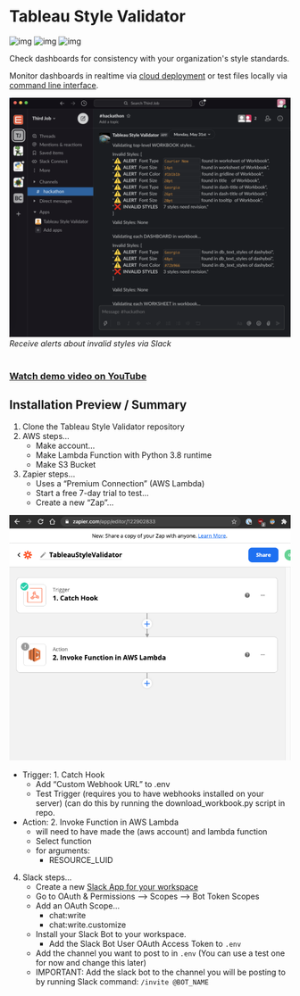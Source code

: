 # Tableau Style Validator

![img](https://img.shields.io/badge/Made%20with-Python-1f425f.svg) ![img](https://img.shields.io/badge/style-API-E97627?label=Tableau&logo=Tableau) ![img](https://img.shields.io/badge/style-API-4A154B?label=Slack&logo=Slack)

Check dashboards for consistency with your organization's style standards.

Monitor dashboards in realtime via [cloud deployment](lambda-code) or test files locally via [command line interface](validator_cli.py).

[![Tableau Style Validator Slack](documentation/images/slack_alert.png)](https://www.youtube.com/watch?v=4to2ln6pME8)
*Receive alerts about invalid styles via Slack*
<br><br>

### [Watch demo video on YouTube](https://www.youtube.com/watch?v=4to2ln6pME8)

## Installation Preview / Summary
1. Clone the Tableau Style Validator repository
2. AWS steps…
    - Make account…
    - Make Lambda Function with Python 3.8 runtime
    - Make S3 Bucket
3. Zapier steps…
    - Uses a “Premium Connection” (AWS Lambda)
    - Start a free 7-day trial to test…
    - Create a new “Zap”...

  ![Zapier Config](documentation/images/zapier_zap.png)

- Trigger: 1. Catch Hook
    - Add “Custom Webhook URL” to .env
    - Test Trigger (requires you to have webhooks installed on your server) (can do this by running the download_workbook.py script in repo.
- Action: 2. Invoke Function in AWS Lambda
    - will need to have made the (aws account) and lambda function
    - Select function
    - for arguments:
        - RESOURCE_LUID
    
4. Slack steps…
    - Create a new [Slack App for your workspace](https://api.slack.com/apps)
    - Go to OAuth & Permissions —> Scopes —> Bot Token Scopes
    - Add an OAuth Scope…
        - chat:write
        - chat:write.customize
    - Install your Slack Bot to your workspace.
        - Add the Slack Bot User OAuth Access Token to `.env`
    - Add the channel you want to post to in `.env` (You can use a test one for now and change this later)
    - IMPORTANT: Add the slack bot to the channel you will be posting to by running Slack command: `/invite @BOT_NAME`
